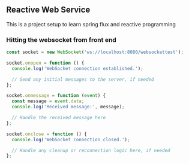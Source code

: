 ## Reactive Web Service
This is a project setup to learn spring flux and reactive programming


### Hitting the websocket from front end
```javascript
const socket = new WebSocket('ws://localhost:8080/websockettest');

socket.onopen = function () {
  console.log('WebSocket connection established.');

  // Send any initial messages to the server, if needed
};

socket.onmessage = function (event) {
  const message = event.data;
  console.log('Received message:', message);

  // Handle the received message here
};

socket.onclose = function () {
  console.log('WebSocket connection closed.');

  // Handle any cleanup or reconnection logic here, if needed
};


```
